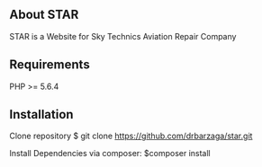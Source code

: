 ## About STAR

STAR is a Website for Sky Technics Aviation Repair Company

## Requirements

PHP >= 5.6.4

## Installation

Clone repository
$ git clone https://github.com/drbarzaga/star.git

Install Dependencies via composer:
$composer install